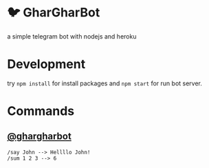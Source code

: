 # :bird: GharGharBot
a simple telegram bot with nodejs and heroku

# Development
try `npm install` for install packages and `npm start` for run bot server.

# Commands
[@ghargharbot](https://telegram.me/ghargharbot)
---
```
/say John --> Hellllo John!
/sum 1 2 3 --> 6
```
